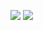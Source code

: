 ![](https://github-readme-stats.vercel.app/api?username=Akhyar41&theme=great-gatsby&hide_border=true&include_all_commits=true&count_private=true)
![](https://github-readme-streak-stats.herokuapp.com/?user=Akhyar41&theme=great-gatsby&hide_border=true)<br/>
